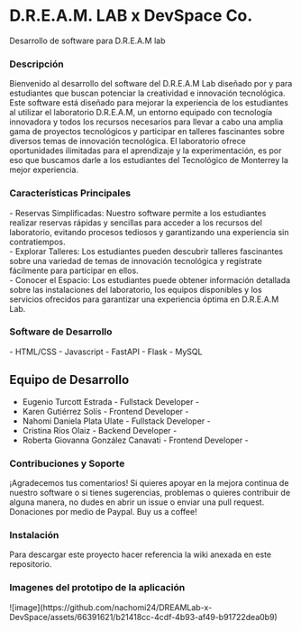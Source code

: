 # D.R.E.A.M. LAB x DevSpace Co.
Desarrollo de software para D.R.E.A.M lab

<h3>Descripción</h3>
Bienvenido al desarrollo del software del D.R.E.A.M Lab diseñado por y para estudiantes que buscan potenciar la creatividad e innovación tecnológica. Este software está diseñado para mejorar la experiencia de los estudiantes al utilizar el laboratorio D.R.E.A.M, un entorno equipado con tecnología innovadora y todos los recursos necesarios para llevar a cabo una amplia gama de proyectos tecnológicos y participar en talleres fascinantes sobre diversos temas de innovación tecnológica. El laboratorio ofrece oportunidades ilimitadas para el aprendizaje y la experimentación, es por eso que buscamos darle a los estudiantes del Tecnológico de Monterrey la mejor experiencia. 

<h3>Características Principales</h3>
-  Reservas Simplificadas: Nuestro software permite a los estudiantes realizar reservas rápidas y sencillas para acceder a los recursos del laboratorio, evitando procesos tediosos y garantizando una experiencia sin contratiempos.<br>
-  Explorar Talleres: Los estudiantes pueden descubrir talleres fascinantes sobre una variedad de temas de innovación tecnológica y regístrate fácilmente para participar en ellos.<br>
-  Conocer el Espacio: Los estudiantes puede obtener información detallada sobre las instalaciones del laboratorio, los equipos disponibles y los servicios ofrecidos para garantizar una experiencia óptima en D.R.E.A.M Lab.

<h3>Software de Desarrollo</h3>
-  HTML/CSS
-  Javascript
-  FastAPI 
-  Flask
-  MySQL

## Equipo de Desarrollo
* Eugenio Turcott Estrada - Fullstack Developer - 
* Karen Gutiérrez Solís - Frontend Developer - 
* Nahomi Daniela Plata Ulate - Fullstack Developer - 
* Cristina Ríos Olaiz - Backend Developer - 
* Roberta Giovanna González Canavati - Frontend Developer -
  
<h3>Contribuciones y Soporte</h3>
¡Agradecemos tus comentarios! Si quieres apoyar en la mejora continua de nuestro software o si tienes sugerencias, problemas o quieres contribuir de alguna manera, no dudes en abrir un issue o enviar una pull request. Donaciones por medio de Paypal. Buy us a coffee!

<h3>Instalación</h3>
Para descargar este proyecto hacer referencia la wiki anexada en este repositorio. 

<h3>Imagenes del prototipo de la aplicación</h3>
![image](https://github.com/nachomi24/DREAMLab-x-DevSpace/assets/66391621/b21418cc-4cdf-4b93-af49-b91722dea0b9)




